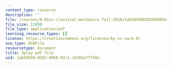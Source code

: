 ```yaml
---
content_type: resource
description: ''
file: /courses/8-01sc-classical-mechanics-fall-2016/1ab505600282095893c1c6202e7f749a_efpiHD_2O8E.pdf
file_size: 11850
file_type: application/pdf
learning_resource_types: []
license: https://creativecommons.org/licenses/by-nc-sa/4.0/
ocw_type: OCWFile
resourcetype: Document
title: 3play pdf file
uid: 1ab50560-0282-0958-93c1-c6202e7f749a
---
```

